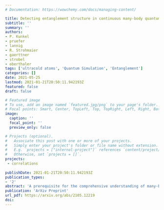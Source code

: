 ```yaml
---
# Documentation: https://wowchemy.com/docs/managing-content/

title: Detecting entanglement structure in continuous many-body quantum systems
subtitle: ''
summary: ''
authors:
- P. Kunkel
- pruefer
- lannig
- R. Strohmaier
- gaerttner
- strobel
- oberthaler
tags: ['ultracold atoms', 'Quantum Simulation', 'Entanglement']
categories: []
date: 2021-05-25
lastmod: 2021-01-21T20:50:11.942193Z
featured: false
draft: false

# Featured image
# To use, add an image named `featured.jpg/png` to your page's folder.
# Focal points: Smart, Center, TopLeft, Top, TopRight, Left, Right, BottomLeft, Bottom, BottomRight.
image:
  caption: ''
  focal_point: ''
  preview_only: false

# Projects (optional).
#   Associate this post with one or more of your projects.
#   Simply enter your project's folder or file name without extension.
#   E.g. `projects = ["internal-project"]` references `content/project/deep-learning/index.md`.
#   Otherwise, set `projects = []`.
projects: 
 - correlations
 
publishDate: 2021-01-21T20:50:11.942193Z
publication_types:
- '2'
abstract: 'A prerequisite for the comprehensive understanding of many-body quantum systems is a characterization in terms of their entanglement structure. The experimental detection of entanglement in spatially extended many-body systems describable by quantum fields still presents a major challenge. We develop a general scheme for certifying entanglement and demonstrate it by revealing entanglement between distinct subsystems of a spinor Bose-Einstein condensate. Our scheme builds on the spatially resolved simultaneous detection of the quantum field in two conjugate observables which allows the experimental confirmation of quantum correlations between local as well as non-local partitions of the system. The detection of squeezing in Bogoliubov modes in a multi-mode setting illustrates its potential to boost the capabilities of quantum simulations to study entanglement in spatially extended many-body systems. '
publication: 'ArXiv Preprint'
url_pdf: https://arxiv.org/abs/2105.12219
doi: 
---
```

